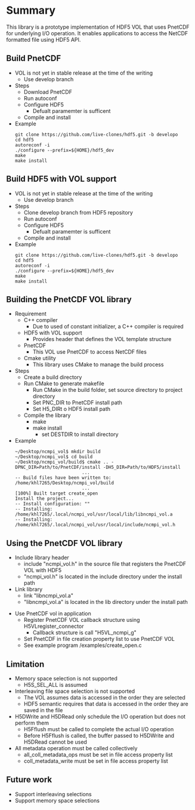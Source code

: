 # Summary

This library is a prototype implementation of HDF5 VOL that uses PnetCDF for underlying I/O operation.
It enables applications to access the NetCDF formatted file using HDF5 API.

## Build PnetCDF
* VOL is not yet in stable release at the time of the writing
  + Use develop branch
* Steps
  + Download PnetCDF
  + Run autoconf
  + Configure HDF5
    + Defualt paramemter is sufficent
  + Compile and install
* Example
    ```
    git clone https://github.com/live-clones/hdf5.git -b developo
    cd hdf5
    autoreconf -i
    ./configure --prefix=${HOME}/hdf5_dev
    make
    make install
    ```

## Build HDF5 with VOL support
* VOL is not yet in stable release at the time of the writing
  + Use develop branch
* Steps
  + Clone develop branch from HDF5 repository
  + Run autoconf
  + Configure HDF5
    + Defualt paramemter is sufficent
  + Compile and install
* Example
    ```
    git clone https://github.com/live-clones/hdf5.git -b developo
    cd hdf5
    autoreconf -i
    ./configure --prefix=${HOME}/hdf5_dev
    make
    make install
    ```

## Building the PnetCDF VOL library
* Requirement
  + C++ compiler
    + Due to used of constant initializer, a C++ compiler is required
  + HDF5 with VOL support
    + Provides header that defines the VOL template structure
  + PnetCDF
    + This VOL use PnetCDF to access NetCDF files
  + Cmake utility
    + This library uses CMake to manage the build process
* Steps
  + Create a build directory
  + Run CMake to generate makefile
    + Run CMake in the build folder, set source directory to project directory
    + Set PNC_DIR to PnetCDF install path
    + Set H5_DIRt o HDF5 install path
  + Compile the library
    + make 
    + make install
      + set DESTDIR to install directory
* Example
    ```
    ~/Desktop/ncmpi_vol$ mkdir build
    ~/Desktop/ncmpi_vol$ cd build
    ~/Desktop/ncmpi_vol/build$ cmake .. -DPNC_DIR=Path/to/PnetCDF/install -DH5_DIR=Path/to/HDF5/install
                             ...
    -- Build files have been written to: /home/khl7265/Desktop/ncmpi_vol/build
                             ...
    [100%] Built target create_open
    Install the project...
    -- Install configuration: ""
    -- Installing: /home/khl7265/.local/ncmpi_vol/usr/local/lib/libncmpi_vol.a
    -- Installing: /home/khl7265/.local/ncmpi_vol/usr/local/include/ncmpi_vol.h
    ```

## Using the PnetCDF VOL library
* Include library header
  + include "ncmpi_vol.h" in the source file that registers the PnetCDF VOL with HDF5
  + "ncmpi_vol.h" is located in the include directory under the install path
* Link library
  + link "libncmpi_vol.a"
  + "libncmpi_vol.a" is located in the lib directory under the install path
+ Use PnetCDF vol in application
  + Register PnetCDF VOL callback structure using H5VLregister_connector
    + Callback structure is call "H5VL_ncmpi_g"
  + Set PnetCDF in file creation property list to use PnetCDF VOL
  + See example program /examples/create_open.c

## Limitation
* Memory space selection is not supported
  + H5S_SEL_ALL is assumed
* Interleaving file space selection is not supported
  + The VOL assumes data is accessed in the order they are selected
  + HDF5 semantic requires that data is accessed in the order they are saved in the file
* H5DWrite and H5DRead only schedule the I/O operation but does not perform them
  + H5Fflush must be called to complete the actual I/O operation
  + Before H5Fflush is called, the buffer passed to H5DWrite and H5DRead cannot be used
* All metadata operation must be called collectively
  + all_coll_metadata_ops must be set in file access property list
  + coll_metadata_write must be set in file access property list

## Future work
* Support interleaving selections
* Support memory space selections